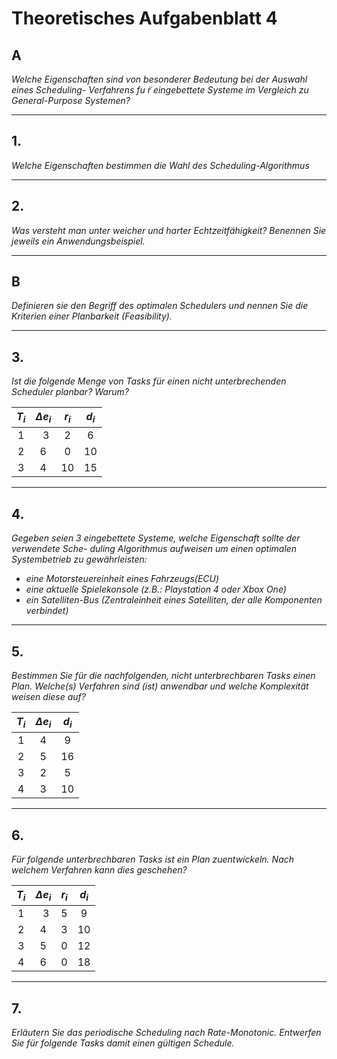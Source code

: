 # Theoretisches Aufgabenblatt 4
## A
*Welche Eigenschaften sind von besonderer Bedeutung bei der Auswahl eines Scheduling- Verfahrens fu ̈r eingebettete Systeme im Vergleich zu General-Purpose Systemen?*

---
## 1.
*Welche Eigenschaften bestimmen die Wahl des Scheduling-Algorithmus*

---
## 2.
*Was versteht man unter weicher und harter Echtzeitfähigkeit? Benennen Sie jeweils ein Anwendungsbeispiel.*

---
## B
*Definieren sie den Begriff des optimalen Schedulers und nennen Sie die Kriterien einer Planbarkeit (Feasibility).*

---
## 3.
*Ist die folgende Menge von Tasks für einen nicht unterbrechenden Scheduler planbar? Warum?*

| $T_i$ | $\Delta e_i$ | $r_i$ | $d_i$ |
| :---: | :----------: | :---: | :---: |
|   1   |      3       |   2   |   6   |
|   2   |      6       |   0   |   10  |
|   3   |      4       |   10  |   15  |

---
## 4.
*Gegeben seien 3 eingebettete Systeme, welche Eigenschaft sollte der verwendete Sche- duling Algorithmus aufweisen um einen optimalen Systembetrieb zu gewährleisten:*
* *eine Motorsteuereinheit eines Fahrzeugs(ECU)*
* *eine aktuelle Spielekonsole (z.B.: Playstation 4 oder Xbox One)*
* *ein Satelliten-Bus (Zentraleinheit eines Satelliten, der alle Komponenten verbindet)*

---
## 5.
*Bestimmen Sie für die nachfolgenden, nicht unterbrechbaren Tasks einen Plan. Welche(s) Verfahren sind (ist) anwendbar und welche Komplexität weisen diese auf?*

| $T_i$ | $\Delta e_i$ | $d_i$ |
| :---: | :----------: | :---: |
|   1   |      4       |   9   |
|   2   |      5       |   16  |
|   3   |      2       |   5   |
|   4   |      3       |   10  |

---
## 6.
*Für folgende unterbrechbaren Tasks ist ein Plan zuentwickeln. Nach welchem Verfahren kann dies geschehen?*

| $T_i$ | $\Delta e_i$ | $r_i$ | $d_i$ |
| :---: | :----------: | :---: | :---: |
|   1   |      3       |   5   |   9   |
|   2   |      4       |   3   |   10  |
|   3   |      5       |   0   |   12  |
|   4   |      6       |   0   |   18  |

---
## 7.
*Erläutern Sie das periodische Scheduling nach Rate-Monotonic. Entwerfen Sie für folgende Tasks damit einen gültigen Schedule.*
